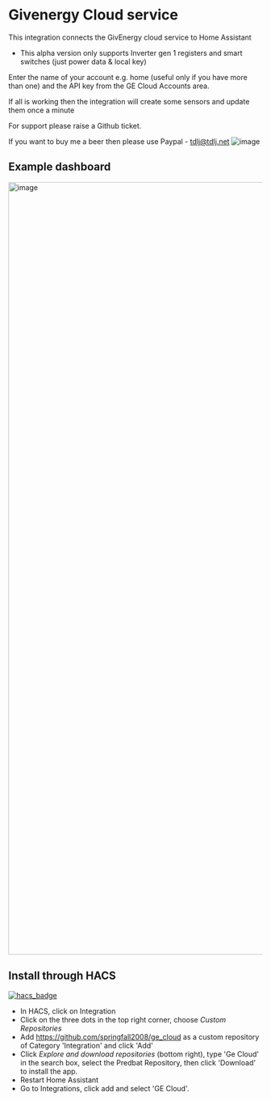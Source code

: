 # Givenergy Cloud service

This integration connects the GivEnergy cloud service to Home Assistant

* This alpha version only supports Inverter gen 1 registers and smart switches (just power data & local key)

Enter the name of your account e.g. home (useful only if you have more than one) and the API key from the GE Cloud Accounts area.

If all is working then the integration will create some sensors and update them once a minute

For support please raise a Github ticket.

If you want to buy me a beer then please use Paypal - [tdlj@tdlj.net](mailto:tdlj@tdlj.net)
![image](https://github.com/springfall2008/batpred/assets/48591903/b3a533ef-0862-4e0b-b272-30e254f58467)

## Example dashboard

<img width="1528" alt="image" src="https://github.com/springfall2008/ge_cloud/assets/48591903/25e91b51-c325-4fe9-97e1-3dab6d1b1061">

## Install through HACS

[![hacs_badge](https://img.shields.io/badge/HACS-Default-41BDF5.svg?style=for-the-badge)](https://github.com/hacs/integration)

- In HACS, click on Integration
- Click on the three dots in the top right corner, choose *Custom Repositories*
- Add <https://github.com/springfall2008/ge_cloud> as a custom repository of Category 'Integration' and click 'Add'
- Click *Explore and download repositories* (bottom right), type 'Ge Cloud' in the search box, select the Predbat Repository, then click 'Download' to install the app.
- Restart Home Assistant
- Go to Integrations, click add and select 'GE Cloud'.
